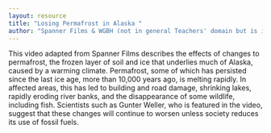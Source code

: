 ```yaml
---
layout: resource
title: "Losing Permafrost in Alaska "
author: "Spanner Films & WGBH (not in general Teachers' domain but is in Alaskan Native page)"
---
```


This video adapted from Spanner Films describes the effects of changes to permafrost, the frozen layer of soil and ice that underlies much of Alaska, caused by a warming climate. Permafrost, some of which has persisted since the last ice age, more than 10,000 years ago, is melting rapidly. In affected areas, this has led to building and road damage, shrinking lakes, rapidly eroding river banks, and the disappearance of some wildlife, including fish. Scientists such as Gunter Weller, who is featured in the video, suggest that these changes will continue to worsen unless society reduces its use of fossil fuels.
